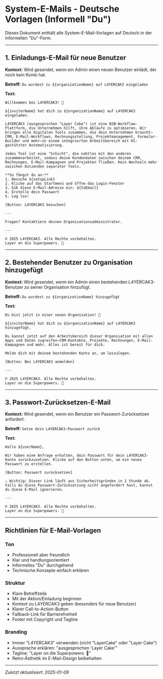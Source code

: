 # System-E-Mails - Deutsche Vorlagen (Informell "Du")

Dieses Dokument enthält alle System-E-Mail-Vorlagen auf Deutsch in der informellen "Du"-Form.

---

## 1. Einladungs-E-Mail für neue Benutzer

**Kontext:** Wird gesendet, wenn ein Admin einen neuen Benutzer einlädt, der noch kein Konto hat.

**Betreff:** `Du wurdest zu ${organizationName} auf L4YERCAK3 eingeladen`

**Text:**

```
Willkommen bei L4YERCAK3! 🎉

${inviterName} hat dich zu ${organizationName} auf L4YERCAK3 eingeladen.

L4YERCAK3 (ausgesprochen "Layer Cake") ist eine B2B-Workflow-Plattform, die Unternehmen hilft, ihre Abläufe zu optimieren. Wir bringen alle digitalen Tools zusammen, die dein Unternehmen braucht—CRM, E-Mail-Workflows, Rechnungsstellung, Projektmanagement, Formular-Builder und mehr—in einem integrierten Arbeitsbereich mit KI-gestützter Automatisierung.

Jedes Tool ist eine "Schicht", die nahtlos mit den anderen zusammenarbeitet, sodass deine Kundendaten zwischen deinem CRM, Rechnungen, E-Mail-Kampagnen und Projekten fließen. Kein Wechseln mehr zwischen Dutzenden separater Tools.

**So fängst du an:**
1. Besuche ${setupLink}
2. Klicke auf das Startmenü und öffne das Login-Fenster
3. Gib diese E-Mail-Adresse ein: ${toEmail}
4. Erstelle dein Passwort
5. Leg los!

[Button: L4YERCAK3 besuchen]

---

Fragen? Kontaktiere deinen Organisationsadministrator.

---

© 2025 L4YERCAK3. Alle Rechte vorbehalten.
Layer on die Superpowers. 🚀
```

---

## 2. Bestehender Benutzer zu Organisation hinzugefügt

**Kontext:** Wird gesendet, wenn ein Admin einen bestehenden L4YERCAK3-Benutzer zu seiner Organisation hinzufügt.

**Betreff:** `Du wurdest zu ${organizationName} hinzugefügt`

**Text:**

```
Du bist jetzt in einer neuen Organisation! 🎯

${inviterName} hat dich zu ${organizationName} auf L4YERCAK3 hinzugefügt.

Du kannst jetzt auf den Arbeitsbereich dieser Organisation mit allen Apps und Daten zugreifen—CRM-Kontakte, Projekte, Rechnungen, E-Mail-Kampagnen und mehr. Alles ist bereit für dich.

Melde dich mit deinem bestehenden Konto an, um loszulegen.

[Button: Bei L4YERCAK3 anmelden]

---

© 2025 L4YERCAK3. Alle Rechte vorbehalten.
Layer on die Superpowers. 🚀
```

---

## 3. Passwort-Zurücksetzen-E-Mail

**Kontext:** Wird gesendet, wenn ein Benutzer ein Passwort-Zurücksetzen anfordert.

**Betreff:** `Setze dein L4YERCAK3-Passwort zurück`

**Text:**

```
Hallo ${userName},

Wir haben eine Anfrage erhalten, dein Passwort für dein L4YERCAK3-Konto zurückzusetzen. Klicke auf den Button unten, um ein neues Passwort zu erstellen.

[Button: Passwort zurücksetzen]

⚠️ Wichtig: Dieser Link läuft aus Sicherheitsgründen in 1 Stunde ab. Falls du diese Passwort-Zurücksetzung nicht angefordert hast, kannst du diese E-Mail ignorieren.

---

© 2025 L4YERCAK3. Alle Rechte vorbehalten.
Layer on die Superpowers. 🚀
```

---

## Richtlinien für E-Mail-Vorlagen

### Ton
- Professionell aber freundlich
- Klar und handlungsorientiert
- Informelles "Du" durchgehend
- Technische Konzepte einfach erklären

### Struktur
- Klare Betreffzeile
- Mit der Aktion/Einladung beginnen
- Kontext zu L4YERCAK3 geben (besonders für neue Benutzer)
- Klarer Call-to-Action-Button
- Fallback-Link für Barrierefreiheit
- Footer mit Copyright und Tagline

### Branding
- Immer "L4YERCAK3" verwenden (nicht "LayerCake" oder "Layer Cake")
- Aussprache erklären: "ausgesprochen 'Layer Cake'"
- Tagline: "Layer on die Superpowers. 🚀"
- Retro-Ästhetik im E-Mail-Design beibehalten

---

*Zuletzt aktualisiert: 2025-01-09*